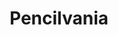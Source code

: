 ---
pid: LLG152
title: Pencilvania
location_transcription: Philadelphia
zipcode: '19119'
outside_phl: 
neighborhood: Mount Airy
age: '15'
age_range: 13-19
instagram: 
image_file_name: LLG_152.jpg
proposal_transcription: |-
  Pencil on a pedastal

  20 ft tall
topic: Education
topic_summary: '0'
type: Sculpture Statue
keywords_other: pencil, tall, pencilvania, pennsylvania
credit: 'Caleb Friedman-Spring #Pencil'
image_labels: 
twitter: 
facebook: 
permalink: "/monuments/llg152/"
layout: item-page
---